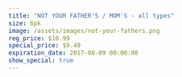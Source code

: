 ```yaml
---
title: "NOT YOUR FATHER'S / MOM'S - all types"
size: 6pk
image: /assets/images/not-your-fathers.png
reg_price: $10.99
special_price: $9.49
expiration_date: 2017-08-09 00:00:00
show_special: true
---
```



